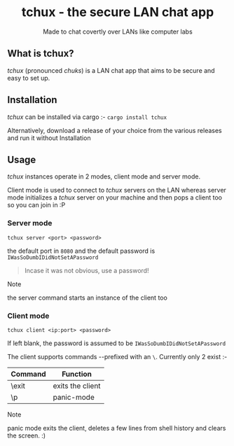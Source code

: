 <div align=center>
  <h1>tchux - the secure LAN chat app</h1>
  <p>Made to chat covertly over LANs like computer labs</p>
</div>

## What is tchux?
*tchux* (pronounced _chuks_) is a LAN chat app that aims to be secure and easy to set up.

## Installation
*tchux* can be installed via cargo :-
`cargo install tchux`

Alternatively, download a release of your choice from the various releases and run it without Installation

## Usage
*tchux* instances operate in 2 modes, client mode and server mode.

Client mode is used to connect to *tchux* servers on the LAN
whereas server mode initializes a *tchux* server on your machine and then pops a client too so you can join in :P

### Server mode 
`tchux server <port> <password>`

the default port in `8080` and the default password is `IWasSoDumbIDidNotSetAPassword`
> Incase it was not obvious, use a password!

> [!NOTE]
> the server command starts an instance of the client too

### Client mode
`tchux client <ip:port> <password>`

If left blank, the password is assumed to be `IWasSoDumbIDidNotSetAPassword`

The client supports commands --prefixed with an `\`. 
Currently only 2 exist :-

| Command | Function         |
| ------- | ---------------- |
| \exit   | exits the client |
| \p      | panic-mode       |

> [!NOTE]
> panic mode exits the client, deletes a few lines from shell history and clears the screen. :)





